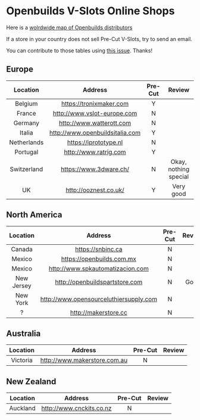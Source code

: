 # Openbuilds V-Slots Online Shops

Here is a [wolrdwide map of Openbuilds distributors](https://www.google.com/maps/d/u/0/viewer?mid=1pluH7gcGIW6e3wA9oDI7jkD65Ds&hl=en_US&ll=42.83187019940536%2C-15.35732429999996&z=3)

If a store in your country does not sell Pre-Cut V-Slots, try to send an email.

You can contribute to those tables using [this issue](https://github.com/gregsaun/prusa_i3_bear_upgrade/issues/4). Thanks!


## Europe

| Location | Address | Pre-Cut | Review |
|:--------:|:-------:|:-------:|:------:|
| Belgium | https://tronixmaker.com | Y | |
| France | http://www.vslot-europe.com | N | |
| Germany | http://www.watterott.com | N | |
| Italia | http://www.openbuildsitalia.com | Y | |
| Netherlands | https://iprototype.nl | N | |
| Portugal | http://www.ratrig.com | Y | |
| Switzerland | https://www.3dware.ch/ | N | Okay, nothing special |
| UK | http://ooznest.co.uk/ | Y | Very good |


## North America

| Location | Address | Pre-Cut | Review |
|:--------:|:-------:|:-------:|:------:|
| Canada | https://snbinc.ca | N | |
| Mexico | https://openbuilds.com.mx | N | |
| Mexico | http://www.spkautomatizacion.com | N | |
| New Jersey | http://openbuildspartstore.com | N | Good |
| New York | http://www.opensourceluthiersupply.com | N | |
| ? | http://makerstore.cc | N | |


## Australia

| Location | Address | Pre-Cut | Review |
|:--------:|:-------:|:-------:|:------:|
| Victoria | http://www.makerstore.com.au | N | |


## New Zealand

| Location | Address | Pre-Cut | Review |
|:--------:|:-------:|:-------:|:------:|
| Auckland | http://www.cnckits.co.nz | N | |